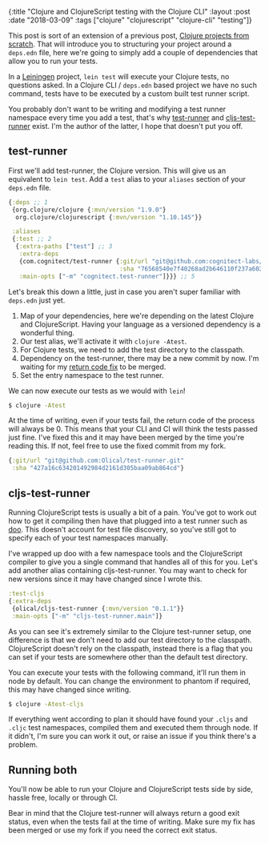 {:title  "Clojure and ClojureScript testing with the Clojure CLI"
 :layout :post
 :date   "2018-03-09"
 :tags   ["clojure" "clojurescript" "clojure-cli" "testing"]}

This post is sort of an extension of a previous post, [Clojure projects from scratch][cpfs]. That will introduce you to structuring your project around a `deps.edn` file, here we're going to simply add a couple of dependencies that allow you to run your tests.

In a [Leiningen][] project, `lein test` will execute your Clojure tests, no questions asked. In a Clojure CLI / `deps.edn` based project we have no such command, tests have to be executed by a custom built test runner script.

You probably don't want to be writing and modifying a test runner namespace every time you add a test, that's why [test-runner][] and [cljs-test-runner][] exist. I'm the author of the latter, I hope that doesn't put you off.

## test-runner

First we'll add test-runner, the Clojure version. This will give us an equivalent to `lein test`. Add a `test` alias to your `aliases` section of your `deps.edn` file.

```clojure
{:deps ;; 1
 {org.clojure/clojure {:mvn/version "1.9.0"}
  org.clojure/clojurescript {:mvn/version "1.10.145"}}

 :aliases
 {:test ;; 2
  {:extra-paths ["test"] ;; 3
   :extra-deps
   {com.cognitect/test-runner {:git/url "git@github.com:cognitect-labs/test-runner"
                               :sha "76568540e7f40268ad2b646110f237a60295fa3c"}} ;; 4
   :main-opts ["-m" "cognitect.test-runner"]}}} ;; 5
```

Let's break this down a little, just in case you aren't super familiar with `deps.edn` just yet.

1. Map of your dependencies, here we're depending on the latest Clojure and ClojureScript. Having your language as a versioned dependency is a wonderful thing.
2. Our test alias, we'll activate it with `clojure -Atest`.
3. For Clojure tests, we need to add the test directory to the classpath.
4. Dependency on the test-runner, there may be a new commit by now. I'm waiting for my [return code fix][rcf] to be merged.
5. Set the entry namespace to the test runner.

We can now execute our tests as we would with `lein`!

```bash
$ clojure -Atest
```

At the time of writing, even if your tests fail, the return code of the process will always be 0. This means that your CLI and CI will think the tests passed just fine. I've fixed this and it may have been merged by the time you're reading this. If not, feel free to use the fixed commit from my fork.

```clojure
{:git/url "git@github.com:Olical/test-runner.git"
 :sha "427a16c634201492984d2161d305baa09ab864cd"}
```

## cljs-test-runner

Running ClojureScript tests is usually a bit of a pain. You've got to work out how to get it compiling then have that plugged into a test runner such as [doo][]. This doesn't account for test file discovery, so you've still got to specify each of your test namespaces manually.

I've wrapped up doo with a few namespace tools and the ClojureScript compiler to give you a single command that handles all of this for you. Let's add another alias containing cljs-test-runner. You may want to check for new versions since it may have changed since I wrote this.

```clojure
:test-cljs
{:extra-deps
 {olical/cljs-test-runner {:mvn/version "0.1.1"}}
 :main-opts ["-m" "cljs-test-runner.main"]}
```

As you can see it's extremely similar to the Clojure test-runner setup, one difference is that we don't need to add our test directory to the classpath. ClojureScript doesn't rely on the classpath, instead there is a flag that you can set if your tests are somewhere other than the default test directory.

You can execute your tests with the following command, it'll run them in node by default. You can change the environment to phantom if required, this may have changed since writing.

```bash
$ clojure -Atest-cljs
```

If everything went according to plan it should have found your `.cljs` and `.cljc` test namespaces, compiled them and executed them through node. If it didn't, I'm sure you can work it out, or raise an issue if you think there's a problem.

## Running both

You'll now be able to run your Clojure and ClojureScript tests side by side, hassle free, locally or through CI.

Bear in mind that the Clojure test-runner will always return a good exit status, even when the tests fail at the time of writing. Make sure my fix has been merged or use my fork if you need the correct exit status.

[cpfs]: https://oli.me.uk/2018-02-26-clojure-projects-from-scratch/
[Leiningen]: https://leiningen.org/
[test-runner]: https://github.com/cognitect-labs/test-runner
[cljs-test-runner]: https://github.com/Olical/cljs-test-runner
[rcf]: https://github.com/cognitect-labs/test-runner/pull/12
[doo]: https://github.com/bensu/doo
